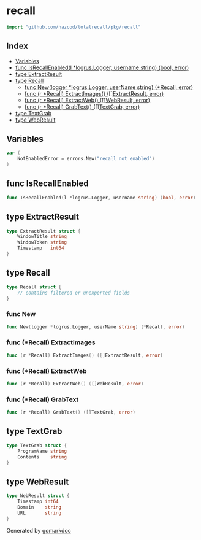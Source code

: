 <!-- Code generated by gomarkdoc. DO NOT EDIT -->

# recall

```go
import "github.com/hazcod/totalrecall/pkg/recall"
```

## Index

- [Variables](<#variables>)
- [func IsRecallEnabled\(l \*logrus.Logger, username string\) \(bool, error\)](<#IsRecallEnabled>)
- [type ExtractResult](<#ExtractResult>)
- [type Recall](<#Recall>)
  - [func New\(logger \*logrus.Logger, userName string\) \(\*Recall, error\)](<#New>)
  - [func \(r \*Recall\) ExtractImages\(\) \(\[\]ExtractResult, error\)](<#Recall.ExtractImages>)
  - [func \(r \*Recall\) ExtractWeb\(\) \(\[\]WebResult, error\)](<#Recall.ExtractWeb>)
  - [func \(r \*Recall\) GrabText\(\) \(\[\]TextGrab, error\)](<#Recall.GrabText>)
- [type TextGrab](<#TextGrab>)
- [type WebResult](<#WebResult>)


## Variables

<a name="NotEnabledError"></a>

```go
var (
    NotEnabledError = errors.New("recall not enabled")
)
```

<a name="IsRecallEnabled"></a>
## func IsRecallEnabled

```go
func IsRecallEnabled(l *logrus.Logger, username string) (bool, error)
```



<a name="ExtractResult"></a>
## type ExtractResult



```go
type ExtractResult struct {
    WindowTitle string
    WindowToken string
    Timestamp   int64
}
```

<a name="Recall"></a>
## type Recall



```go
type Recall struct {
    // contains filtered or unexported fields
}
```

<a name="New"></a>
### func New

```go
func New(logger *logrus.Logger, userName string) (*Recall, error)
```



<a name="Recall.ExtractImages"></a>
### func \(\*Recall\) ExtractImages

```go
func (r *Recall) ExtractImages() ([]ExtractResult, error)
```



<a name="Recall.ExtractWeb"></a>
### func \(\*Recall\) ExtractWeb

```go
func (r *Recall) ExtractWeb() ([]WebResult, error)
```



<a name="Recall.GrabText"></a>
### func \(\*Recall\) GrabText

```go
func (r *Recall) GrabText() ([]TextGrab, error)
```



<a name="TextGrab"></a>
## type TextGrab



```go
type TextGrab struct {
    ProgramName string
    Contents    string
}
```

<a name="WebResult"></a>
## type WebResult



```go
type WebResult struct {
    Timestamp int64
    Domain    string
    URL       string
}
```

Generated by [gomarkdoc](<https://github.com/princjef/gomarkdoc>)
